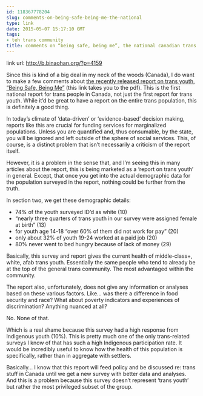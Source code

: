 ```yaml
---
id: 118367778204
slug: comments-on-being-safe-being-me-the-national
type: link
date: 2015-05-07 15:17:10 GMT
tags:
- teh trans community
title: comments on “being safe, being me”, the national canadian trans health report
---
```

link url: http://b.binaohan.org/?p=4159

<p>Since this is kind of a big deal in my neck of the woods (Canada), I do want to make a few comments about <a href="http://biyuti.com/8c">the recently released report on trans youth, &ldquo;Being Safe, Being Me&rdquo;</a> (this link takes you to the pdf). This is the first national report for trans people in Canada, not just the first report for trans youth. While it&rsquo;d be great to have a report on the entire trans population, this is definitely a good thing.</p>
<p>In today&rsquo;s climate of &lsquo;data-driven&rsquo; or &lsquo;evidence-based&rsquo; decision making, reports like this are crucial for funding services for marginalized populations. Unless you are quantified and, thus consumable, by the state, you will be ignored and left outside of the sphere of social services. This, of course, is a distinct problem that isn&rsquo;t necessarily a criticism of the report itself.</p>
<p>However, it is a problem in the sense that, and I&rsquo;m seeing this in many articles about the report, this is being marketed as a &lsquo;report on trans youth&rsquo; in general. Except, that once you get into the actual demographic data for the population surveyed in the report, nothing could be further from the truth.</p>
<p>In section two, we get these demographic details:</p>
<ul>
<li>74% of the youth surveyed ID&rsquo;d as white (10)</li>
<li>&ldquo;nearly three quarters of trans youth in our survey were assigned female at birth&rdquo; (13)</li>
<li>for youth age 14-18 &ldquo;over 60% of them did not work for pay&rdquo; (20)</li>
<li>only about 32% of youth 19-24 worked at a paid job (20)</li>
<li>80% never went to bed hungry because of lack of money (29)</li>
</ul><p>Basically, this survey and report gives the current health of middle-class+, white, afab trans youth. Essentially the same people who tend to already be at the top of the general trans community. The most advantaged within the community.</p>
<p>The report also, unfortunately, does not give any information or analyses based on these various factors. Like&hellip; was there a difference in food security and race? What about poverty indicators and experiences of discrimination? Anything nuanced at all?</p>
<p>No. None of that.</p>
<p>Which is a real shame because this survey had a high response from Indigenous youth (10%). This is pretty much one of the only trans-related surveys I know of that has such a high Indigenous participation rate. It would be incredibly useful to know how the health of this population is specifically, rather than in aggregate with settlers.</p>
<p>Basically&hellip; I know that this report will feed policy and be discussed re: trans stuff in Canada until we get a new survey with better data and analyses. And this is a problem because this survey doesn&rsquo;t represent &lsquo;trans youth&rsquo; but rather the most privileged subset of the group.</p>
